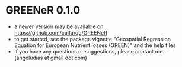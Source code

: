 # GREENeR 0.1.0

* a newer version may be available on https://github.com/calfarog/GREENeR
* to get started, see the package vignette "Geospatial Regression Equation for European Nutrient losses (GREEN)" and the help files
* if you have any questions or suggestions, please contact me (angeludias at gmail dot com)
